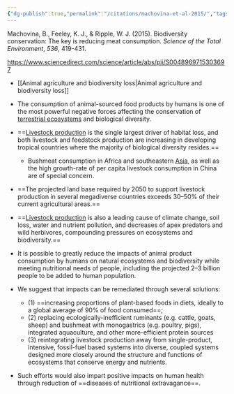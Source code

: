 ```yaml
---
{"dg-publish":true,"permalink":"/citations/machovina-et-al-2015/","tags":["#citation","#environment_misc","#biodiversity","#meat","#SE_asia"],"created":"2025-10-23T17:42:44.953+01:00","updated":"2025-10-23T18:06:08.805+01:00"}
---
```


Machovina, B., Feeley, K. J., & Ripple, W. J. (2015). Biodiversity conservation: The key is reducing meat consumption. _Science of the Total Environment_, _536_, 419-431.

https://www.sciencedirect.com/science/article/abs/pii/S0048969715303697

- [[Animal agriculture and biodiversity loss\|Animal agriculture and biodiversity loss]]

- The consumption of animal-sourced food products by humans is one of the most powerful negative forces affecting the conservation of [terrestrial ecosystems](https://www.sciencedirect.com/topics/earth-and-planetary-sciences/terrestrial-ecosystem "Learn more about terrestrial ecosystems from ScienceDirect's AI-generated Topic Pages") and biological diversity. 
- ==[Livestock production](https://www.sciencedirect.com/topics/earth-and-planetary-sciences/livestock-farming "Learn more about Livestock production from ScienceDirect's AI-generated Topic Pages") is the single largest driver of habitat loss, and both livestock and feedstock production are increasing in developing tropical countries where the majority of biological diversity resides.== 
	- Bushmeat consumption in Africa and southeastern [Asia](https://www.sciencedirect.com/topics/earth-and-planetary-sciences/asia "Learn more about Asia from ScienceDirect's AI-generated Topic Pages"), as well as the high growth-rate of per capita livestock consumption in China are of special concern. 
- ==The projected land base required by 2050 to support livestock production in several megadiverse countries exceeds 30–50% of their current agricultural areas.== 
- ==[Livestock production](https://www.sciencedirect.com/topics/earth-and-planetary-sciences/livestock-farming "Learn more about Livestock production from ScienceDirect's AI-generated Topic Pages") is also a leading cause of climate change, soil loss, water and nutrient pollution, and decreases of apex predators and wild herbivores, compounding pressures on ecosystems and biodiversity.== 
- It is possible to greatly reduce the impacts of animal product consumption by humans on natural ecosystems and biodiversity while meeting nutritional needs of people, including the projected 2–3 billion people to be added to human population. 
- We suggest that impacts can be remediated through several solutions: 
	- (1) ==increasing proportions of plant-based foods in diets, ideally to a global average of 90% of food consumed==; 
	- (2) replacing ecologically-inefficient ruminants (e.g. cattle, goats, sheep) and bushmeat with monogastrics (e.g. poultry, pigs), integrated aquaculture, and other more-efficient protein sources
	- (3) reintegrating livestock production away from single-product, intensive, fossil-fuel based systems into diverse, coupled systems designed more closely around the structure and functions of ecosystems that conserve energy and nutrients. 
- Such efforts would also impart positive impacts on human health through reduction of ==diseases of nutritional extravagance==.